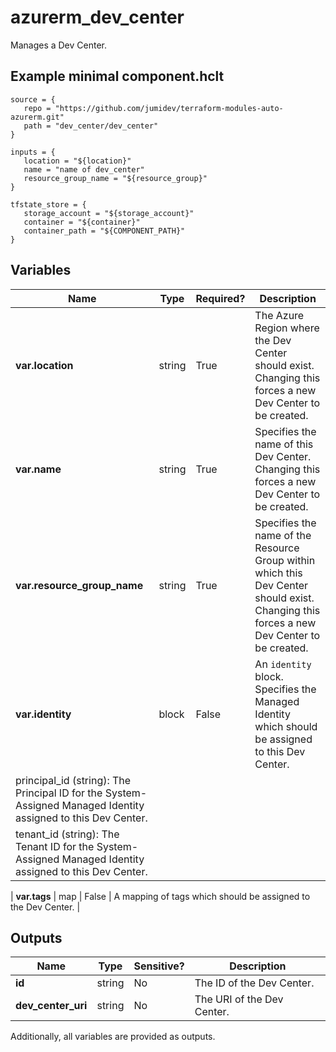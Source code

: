 # azurerm_dev_center

Manages a Dev Center.

## Example minimal component.hclt

```hcl
source = {
   repo = "https://github.com/jumidev/terraform-modules-auto-azurerm.git" 
   path = "dev_center/dev_center" 
}

inputs = {
   location = "${location}" 
   name = "name of dev_center" 
   resource_group_name = "${resource_group}" 
}

tfstate_store = {
   storage_account = "${storage_account}" 
   container = "${container}" 
   container_path = "${COMPONENT_PATH}" 
}

```

## Variables

| Name | Type | Required? |  Description |
| ---- | ---- | --------- |  ----------- |
| **var.location** | string | True | The Azure Region where the Dev Center should exist. Changing this forces a new Dev Center to be created. | 
| **var.name** | string | True | Specifies the name of this Dev Center. Changing this forces a new Dev Center to be created. | 
| **var.resource_group_name** | string | True | Specifies the name of the Resource Group within which this Dev Center should exist. Changing this forces a new Dev Center to be created. | 
| **var.identity** | block | False | An `identity` block. Specifies the Managed Identity which should be assigned to this Dev Center. | | `identity` block structure: || 
|   principal_id (string): The Principal ID for the System-Assigned Managed Identity assigned to this Dev Center. ||
|   tenant_id (string): The Tenant ID for the System-Assigned Managed Identity assigned to this Dev Center. ||

| **var.tags** | map | False | A mapping of tags which should be assigned to the Dev Center. | 



## Outputs

| Name | Type | Sensitive? | Description |
| ---- | ---- | --------- | --------- |
| **id** | string | No  | The ID of the Dev Center. | 
| **dev_center_uri** | string | No  | The URI of the Dev Center. | 

Additionally, all variables are provided as outputs.
